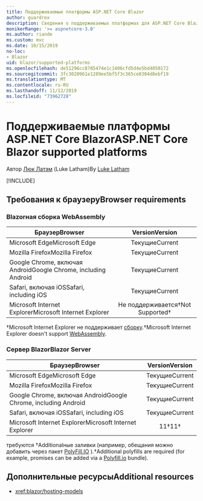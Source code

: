 ```yaml
---
title: Поддерживаемые платформы ASP.NET Core Blazor
author: guardrex
description: Сведения о поддерживаемых платформах для ASP.NET Core Blazor.
monikerRange: '>= aspnetcore-3.0'
ms.author: riande
ms.custom: mvc
ms.date: 10/15/2019
no-loc:
- Blazor
uid: blazor/supported-platforms
ms.openlocfilehash: de51296cc8785474e1c1406cfd5d4e5bd4050172
ms.sourcegitcommit: 3fc3020961e1289ee5bf5f3c365ce8304d8ebf19
ms.translationtype: MT
ms.contentlocale: ru-RU
ms.lasthandoff: 11/12/2019
ms.locfileid: "73962728"
---
```

# <a name="aspnet-core-opno-locblazor-supported-platforms"></a><span data-ttu-id="cc583-103">Поддерживаемые платформы ASP.NET Core Blazor</span><span class="sxs-lookup"><span data-stu-id="cc583-103">ASP.NET Core Blazor supported platforms</span></span>

<span data-ttu-id="cc583-104">Автор [Люк Латэм](https://github.com/guardrex) (Luke Latham)</span><span class="sxs-lookup"><span data-stu-id="cc583-104">By [Luke Latham](https://github.com/guardrex)</span></span>

[!INCLUDE[](~/includes/blazorwasm-preview-notice.md)]

## <a name="browser-requirements"></a><span data-ttu-id="cc583-105">Требования к браузеру</span><span class="sxs-lookup"><span data-stu-id="cc583-105">Browser requirements</span></span>

### <a name="opno-locblazor-webassembly"></a>Blazor<span data-ttu-id="cc583-106">ная сборка</span><span class="sxs-lookup"><span data-stu-id="cc583-106"> WebAssembly</span></span>

| <span data-ttu-id="cc583-107">Браузер</span><span class="sxs-lookup"><span data-stu-id="cc583-107">Browser</span></span>                          | <span data-ttu-id="cc583-108">Version</span><span class="sxs-lookup"><span data-stu-id="cc583-108">Version</span></span>               |
| -------------------------------- | :-------------------: |
| <span data-ttu-id="cc583-109">Microsoft Edge</span><span class="sxs-lookup"><span data-stu-id="cc583-109">Microsoft Edge</span></span>                   | <span data-ttu-id="cc583-110">Текущие</span><span class="sxs-lookup"><span data-stu-id="cc583-110">Current</span></span>               |
| <span data-ttu-id="cc583-111">Mozilla Firefox</span><span class="sxs-lookup"><span data-stu-id="cc583-111">Mozilla Firefox</span></span>                  | <span data-ttu-id="cc583-112">Текущие</span><span class="sxs-lookup"><span data-stu-id="cc583-112">Current</span></span>               |
| <span data-ttu-id="cc583-113">Google Chrome, включая Android</span><span class="sxs-lookup"><span data-stu-id="cc583-113">Google Chrome, including Android</span></span> | <span data-ttu-id="cc583-114">Текущие</span><span class="sxs-lookup"><span data-stu-id="cc583-114">Current</span></span>               |
| <span data-ttu-id="cc583-115">Safari, включая iOS</span><span class="sxs-lookup"><span data-stu-id="cc583-115">Safari, including iOS</span></span>            | <span data-ttu-id="cc583-116">Текущие</span><span class="sxs-lookup"><span data-stu-id="cc583-116">Current</span></span>               |
| <span data-ttu-id="cc583-117">Microsoft Internet Explorer</span><span class="sxs-lookup"><span data-stu-id="cc583-117">Microsoft Internet Explorer</span></span>      | <span data-ttu-id="cc583-118">Не поддерживается&dagger;</span><span class="sxs-lookup"><span data-stu-id="cc583-118">Not Supported&dagger;</span></span> |

<span data-ttu-id="cc583-119">&dagger;Microsoft Internet Explorer не поддерживает [сборку](https://webassembly.org).</span><span class="sxs-lookup"><span data-stu-id="cc583-119">&dagger;Microsoft Internet Explorer doesn't support [WebAssembly](https://webassembly.org).</span></span>

### <a name="opno-locblazor-server"></a><span data-ttu-id="cc583-120">Сервер Blazor</span><span class="sxs-lookup"><span data-stu-id="cc583-120">Blazor Server</span></span>

| <span data-ttu-id="cc583-121">Браузер</span><span class="sxs-lookup"><span data-stu-id="cc583-121">Browser</span></span>                          | <span data-ttu-id="cc583-122">Version</span><span class="sxs-lookup"><span data-stu-id="cc583-122">Version</span></span>    |
| -------------------------------- | :--------: |
| <span data-ttu-id="cc583-123">Microsoft Edge</span><span class="sxs-lookup"><span data-stu-id="cc583-123">Microsoft Edge</span></span>                   | <span data-ttu-id="cc583-124">Текущие</span><span class="sxs-lookup"><span data-stu-id="cc583-124">Current</span></span>    |
| <span data-ttu-id="cc583-125">Mozilla Firefox</span><span class="sxs-lookup"><span data-stu-id="cc583-125">Mozilla Firefox</span></span>                  | <span data-ttu-id="cc583-126">Текущие</span><span class="sxs-lookup"><span data-stu-id="cc583-126">Current</span></span>    |
| <span data-ttu-id="cc583-127">Google Chrome, включая Android</span><span class="sxs-lookup"><span data-stu-id="cc583-127">Google Chrome, including Android</span></span> | <span data-ttu-id="cc583-128">Текущие</span><span class="sxs-lookup"><span data-stu-id="cc583-128">Current</span></span>    |
| <span data-ttu-id="cc583-129">Safari, включая iOS</span><span class="sxs-lookup"><span data-stu-id="cc583-129">Safari, including iOS</span></span>            | <span data-ttu-id="cc583-130">Текущие</span><span class="sxs-lookup"><span data-stu-id="cc583-130">Current</span></span>    |
| <span data-ttu-id="cc583-131">Microsoft Internet Explorer</span><span class="sxs-lookup"><span data-stu-id="cc583-131">Microsoft Internet Explorer</span></span>      | <span data-ttu-id="cc583-132">11&dagger;</span><span class="sxs-lookup"><span data-stu-id="cc583-132">11&dagger;</span></span> |

<span data-ttu-id="cc583-133">требуются &dagger;Additionalные заливки (например, обещания можно добавить через пакет [PolyFill.IO](https://polyfill.io/v3/) ).</span><span class="sxs-lookup"><span data-stu-id="cc583-133">&dagger;Additional polyfills are required (for example, promises can be added via a [Polyfill.io](https://polyfill.io/v3/) bundle).</span></span>

## <a name="additional-resources"></a><span data-ttu-id="cc583-134">Дополнительные ресурсы</span><span class="sxs-lookup"><span data-stu-id="cc583-134">Additional resources</span></span>

* <xref:blazor/hosting-models>
